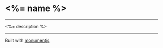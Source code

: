 # <%= name %>
------

<%= description %>

------

Built with [monumentjs](http://monument.ansble.com)